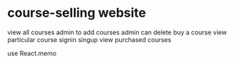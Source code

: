 # course-selling website

view all courses
admin to add courses 
admin can delete
buy a course
view particular course
signin
singup
view purchased courses

use React.memo